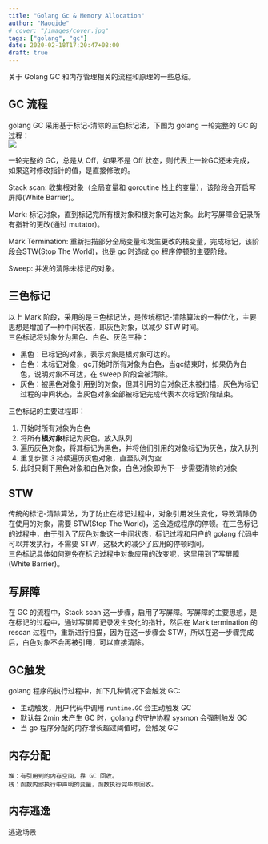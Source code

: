 ```yaml
---
title: "Golang Gc & Memory Allocation"
author: "Maoqide"
# cover: "/images/cover.jpg"
tags: ["golang", "gc"]
date: 2020-02-18T17:20:47+08:00
draft: true
---
```


关于 Golang GC 和内存管理相关的流程和原理的一些总结。    
<!--more-->

## GC 流程
golang GC 采用基于标记-清除的三色标记法，下图为 golang 一轮完整的 GC 的过程：    
![](/media/posts/golang/golang-gc/GC-Algorithm-Phases.png)    

一轮完整的 GC，总是从 Off，如果不是 Off 状态，则代表上一轮GC还未完成，如果这时修改指针的值，是直接修改的。    

Stack scan: 收集根对象（全局变量和 goroutine 栈上的变量），该阶段会开启写屏障(White Barrier)。   

Mark: 标记对象，直到标记完所有根对象和根对象可达对象。此时写屏障会记录所有指针的更改(通过 mutator)。    

Mark Termination: 重新扫描部分全局变量和发生更改的栈变量，完成标记，该阶段会STW(Stop The World)，也是 gc 时造成 go 程序停顿的主要阶段。    

Sweep: 并发的清除未标记的对象。    

## 三色标记
以上 Mark 阶段，采用的是三色标记法，是传统标记-清除算法的一种优化，主要思想是增加了一种中间状态，即灰色对象，以减少 STW 时间。    
三色标记将对象分为黑色、白色、灰色三种：    
- 黑色：已标记的对象，表示对象是根对象可达的。    
- 白色：未标记对象，gc开始时所有对象为白色，当gc结束时，如果仍为白色，说明对象不可达，在 sweep 阶段会被清除。    
- 灰色：被黑色对象引用到的对象，但其引用的自对象还未被扫描，灰色为标记过程的中间状态，当灰色对象全部被标记完成代表本次标记阶段结束。    

三色标记的主要过程即：    
1. 开始时所有对象为白色    
2. 将所有**根对象**标记为灰色，放入队列    
3. 遍历灰色对象，将其标记为黑色，并将他们引用的对象标记为灰色，放入队列    
4. 重复步骤 *3* 持续遍历灰色对象，直至队列为空    
5. 此时只剩下黑色对象和白色对象，白色对象即为下一步需要清除的对象    

## STW
传统的标记-清除算法，为了防止在标记过程中，对象引用发生变化，导致清除仍在使用的对象，需要 STW(Stop The World)，这会造成程序的停顿。在三色标记的过程中，由于引入了灰色对象这一中间状态，标记过程和用户的 golang 代码中可以并发执行，不需要 STW，这极大的减少了应用的停顿时间。    
三色标记具体如何避免在标记过程中对象应用的改变呢，这里用到了写屏障(White Barrier)。    

## 写屏障
在 GC 的流程中，Stack scan 这一步骤，启用了写屏障。写屏障的主要思想，是在标记的过程中，通过写屏障记录发生变化的指针，然后在 Mark termination 的 rescan 过程中，重新进行扫描，因为在这一步骤会 STW，所以在这一步骤完成后，白色对象不会再被引用，可以直接清除。    

## GC触发
golang 程序的执行过程中，如下几种情况下会触发 GC:    
- 主动触发，用户代码中调用 `runtime.GC` 会主动触发 GC     
- 默认每 2min 未产生 GC 时，golang 的守护协程 sysmon 会强制触发 GC    
- 当 go 程序分配的内存增长超过阈值时，会触发 GC    

## 内存分配

	堆：有引用到的内存空间，靠 GC 回收。    
	栈：函数内部执行中声明的变量，函数执行完毕即回收。    

## 内存逃逸
逃逸场景